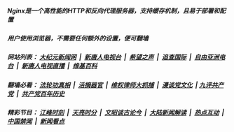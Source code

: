 ##### Nginx是一个高性能的HTTP和反向代理服务器，支持缓存机制，且易于部署和配置

##### 用户使用浏览器，不需要任何额外的设置，便可翻墙

##### 网站列表： [大纪元新闻网](http://134.209.56.161:10080/) &nbsp;|&nbsp; [新唐人电视台](http://134.209.56.161:8000/) &nbsp;|&nbsp; [希望之声](http://134.209.56.161:8200/) &nbsp;|&nbsp; [追查国际](http://134.209.56.161:10010/) &nbsp;|&nbsp; [自由亚洲电台](http://134.209.56.161:9800/) &nbsp;|&nbsp; [新唐人电视直播](http://134.209.56.161/) &nbsp;|&nbsp; [维基百科](http://134.209.56.161:8100/) 

##### 翻墙必看： [法轮功真相](http://134.209.56.161:10000/videos/truth.html) &nbsp;|&nbsp; [活摘器官](http://134.209.56.161:10000/videos/res/Organs/) &nbsp;|&nbsp; [维权律师大抓捕](http://134.209.56.161:10000/videos/709/) &nbsp;|&nbsp; [漫谈党文化](http://134.209.56.161:10000/videos/ccp.html) &nbsp;| [九评共产党](http://134.209.56.161:10000/videos/jiuping/) &nbsp;|&nbsp; [共产党百年历史](http://134.209.56.161:10000/videos/ccp.html)

##### 精彩节目： [江峰时刻](http://134.209.56.161/today-in-history/) &nbsp;|&nbsp; [天亮时分](http://134.209.56.161/tianliang/) &nbsp;|&nbsp; [文昭谈古论今](http://134.209.56.161/wenzhao/) &nbsp;|&nbsp; [大陆新闻解读](http://134.209.56.161/ntdtv-comedy/) &nbsp;|&nbsp; [热点互动](http://134.209.56.161/ntdtv-rdhd/) &nbsp;|&nbsp; [中国禁闻](http://134.209.56.161/ntdtv-news/) &nbsp;|&nbsp; [新闻看点](http://134.209.56.161/news-insight/)

